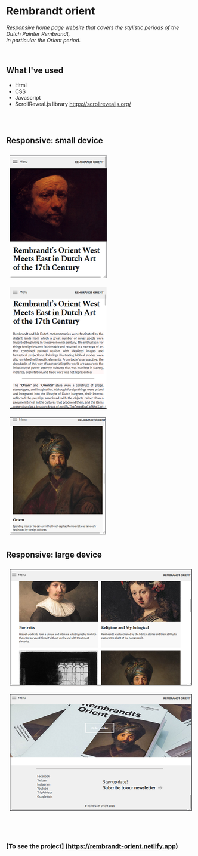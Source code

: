 # Rembrandt orient

*Responsive home page website that covers the stylistic periods of the Dutch Painter Rembrandt,<br>*
*in particular the Orient period.* 

<br>

## What I've used
* Html
* CSS
* Javascript
* ScrollReveal.js library https://scrollrevealjs.org/

<br><br>

## Responsive: small device <br>

<img src="./screenshot/Screenshot-1.png" style="margin: 10px" />
<img src="./screenshot/Screenshot-2.png" style="margin: 10px" />
<img src="./screenshot/Screenshot-4.png" style="margin: 10px" />

<br>

## Responsive: large device <br>

<img src="./screenshot/Screenshot-6.png" style="margin: 10px" />
<img src="./screenshot/Screenshot-8.png" style="margin: 10px" />

<br><br>

### [To see the project] (https://rembrandt-orient.netlify.app)
